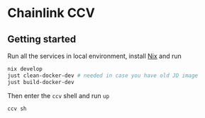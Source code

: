 # Chainlink CCV

## Getting started

Run all the services in local environment, install [Nix](https://github.com/DeterminateSystems/nix-installer) and run
```bash
nix develop
just clean-docker-dev # needed in case you have old JD image
just build-docker-dev
```
Then enter the `ccv` shell and run `up`
```bash
ccv sh
```
